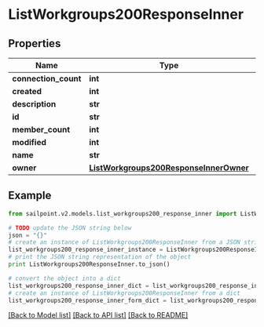 # ListWorkgroups200ResponseInner


## Properties
Name | Type | Description | Notes
------------ | ------------- | ------------- | -------------
**connection_count** | **int** |  | [optional] 
**created** | **int** |  | [optional] 
**description** | **str** |  | [optional] 
**id** | **str** |  | [optional] 
**member_count** | **int** |  | [optional] 
**modified** | **int** |  | [optional] 
**name** | **str** |  | [optional] 
**owner** | [**ListWorkgroups200ResponseInnerOwner**](ListWorkgroups200ResponseInnerOwner.md) |  | [optional] 

## Example

```python
from sailpoint.v2.models.list_workgroups200_response_inner import ListWorkgroups200ResponseInner

# TODO update the JSON string below
json = "{}"
# create an instance of ListWorkgroups200ResponseInner from a JSON string
list_workgroups200_response_inner_instance = ListWorkgroups200ResponseInner.from_json(json)
# print the JSON string representation of the object
print ListWorkgroups200ResponseInner.to_json()

# convert the object into a dict
list_workgroups200_response_inner_dict = list_workgroups200_response_inner_instance.to_dict()
# create an instance of ListWorkgroups200ResponseInner from a dict
list_workgroups200_response_inner_form_dict = list_workgroups200_response_inner.from_dict(list_workgroups200_response_inner_dict)
```
[[Back to Model list]](../README.md#documentation-for-models) [[Back to API list]](../README.md#documentation-for-api-endpoints) [[Back to README]](../README.md)


